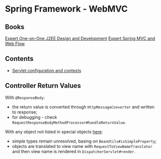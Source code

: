 # Spring Framework - WebMVC

## Books

[Expert One-on-One J2EE Design and Development](https://www.amazon.com/exec/obidos/tg/detail/-/0764543857/)
[Expert Spring MVC and Web Flow](http://index-of.es/Java/Apress.Expert.Spring.MVC.and.Web.Flow.Feb.2006.pdf)

## Contents

* [Servlet configuration and contexts](./webmvc/configuration.md)

## Controller Return Values

With `@ResponseBody`:
* the return value is converted through `HttpMessageConverter` and written to response;
* for debugging - check `RequestResponseBodyMethodProcessor#handleReturnValue`.

With any object not listed in special objects [here](https://docs.spring.io/spring/docs/current/spring-framework-reference/web.html#mvc-ann-return-types):
* simple types remain unresolved, basing on `BeanUtils#isSimpleProperty`;
* objects are translated to view name with `RequestToViewNameTranslator` and then view name is rendered in `DispatcherServlet#render`.

